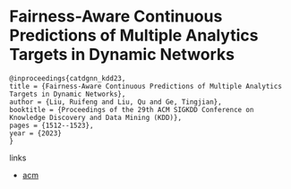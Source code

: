 # Fairness-Aware Continuous Predictions of Multiple Analytics Targets in Dynamic Networks

```
@inproceedings{catdgnn_kdd23,
title = {Fairness-Aware Continuous Predictions of Multiple Analytics Targets in Dynamic Networks},
author = {Liu, Ruifeng and Liu, Qu and Ge, Tingjian},
booktitle = {Proceedings of the 29th ACM SIGKDD Conference on Knowledge Discovery and Data Mining (KDD)},
pages = {1512--1523},
year = {2023}
}
```

links
- [acm](https://dl.acm.org/doi/10.1145/3580305.3599341)
